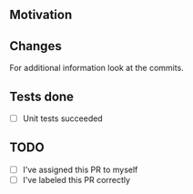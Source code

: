 ## Motivation

<!-- Explain what motivated you to do these changes -->

## Changes

<!-- Explain what you've changed -->

For additional information look at the commits.

## Tests done

<!-- Explain what tests you've done and if your tests worked -->

- [ ] Unit tests succeeded

## TODO

- [ ] I've assigned this PR to myself
- [ ] I've labeled this PR correctly

<!-- Add open ToDo's to this checklist -->